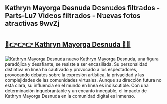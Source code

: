 ## Kathryn Mayorga Desnuda D𝚎sn𝚞dos filtr𝚊dos - Parts-Lu7 Vid𝚎os filtr𝚊dos - N𝚞evas f𝚘tos atr𝚊ctivas 9wvZj

# <h2><a href="http://mb9y8p.tromn.icu/?c=Kathryn+Mayorga+Desnuda">🔗👉👉👉 Kathryn Mayorga Desnuda 🔗🔗</a></h2>

[![Kathryn Mayorga Desnuda nuevo](https://i.imgur.com/pEAQMta.gif)](http://mb9y8p.tromn.icu/?c=Kathryn+Mayorga+Desnuda)
Kathryn Mayorga Desnuda, una figura paradójica y desafiante, se resiste a ser encasillada. Su personalidad distintiva en línea ha cautivado y provocado a los espectadores, provocando debates sobre la expresión artística, la privacidad y las complejidades de las comunidades virtuales. Aunque su dirección futura no está clara, su influencia en el mundo en línea es indiscutible. Con una determinación inquebrantable y un encanto innegable, el impacto de Kathryn Mayorga Desnuda en la comunidad digital es inmenso.
